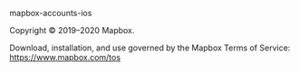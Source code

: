 mapbox-accounts-ios

Copyright © 2019–2020 Mapbox.

Download, installation, and use governed by the Mapbox Terms of Service: https://www.mapbox.com/tos
